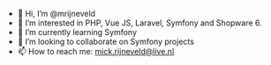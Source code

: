 - 👋 Hi, I’m @mrijneveld
- 👀 I’m interested in PHP, Vue JS, Laravel, Symfony and Shopware 6.
- 🌱 I’m currently learning Symfony
- 💞️ I’m looking to collaborate on Symfony projects
- 📫 How to reach me: mick.rijneveld@live.nl
